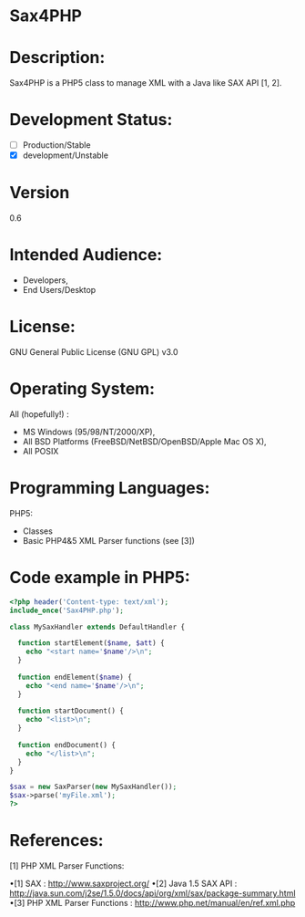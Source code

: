 # Sax4PHP

Description:
============
Sax4PHP is a PHP5 class to manage XML with a Java like SAX API [1, 2]. 

Development Status: 
===================
- [ ] Production/Stable
- [X] development/Unstable

Version
=======
0.6

Intended Audience:
==================
- Developers, 
- End Users/Desktop

License: 
========
GNU General Public License (GNU GPL) v3.0

Operating System:
=================
All (hopefully!) :
- MS Windows (95/98/NT/2000/XP), 
- All BSD Platforms (FreeBSD/NetBSD/OpenBSD/Apple Mac OS X), 
- All POSIX

Programming Languages: 
======================
PHP5:
-  Classes
-  Basic PHP4&5 XML Parser functions (see [3])

Code example in PHP5:
=====================

```php
<?php header('Content-type: text/xml');
include_once('Sax4PHP.php');

class MySaxHandler extends DefaultHandler {

  function startElement($name, $att) {
	echo "<start name='$name'/>\n";
  }
  
  function endElement($name) {
	echo "<end name='$name'/>\n";
  } 
  
  function startDocument() {
	echo "<list>\n";
  }
  
  function endDocument() {
	echo "</list>\n";
  }
}

$sax = new SaxParser(new MySaxHandler());
$sax->parse('myFile.xml');
?>
```

References:
===========

[1] PHP XML Parser Functions: 

•[1] SAX : http://www.saxproject.org/ 
•[2] Java 1.5 SAX API : http://java.sun.com/j2se/1.5.0/docs/api/org/xml/sax/package-summary.html 
•[3] PHP XML Parser Functions : http://www.php.net/manual/en/ref.xml.php
